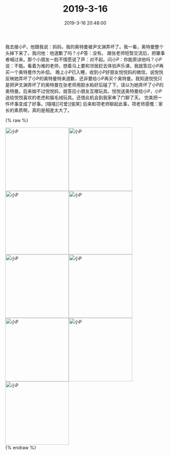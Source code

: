 ﻿---
title: "2019-3-16"
date: 2019-3-16 20:48:00
tags: 文字
categories: 妈妈
---
我去接小P，他跟我说：妈妈，我的奥特曼被尹文渊弄坏了。我一看，奥特曼整个头掉下来了。我问他：他道歉了吗？小P答：没有。
跟张老师短暂交流后，把肇事者喊过来。那个小朋友一脸不情愿说了声：对不起。问小P：你能原谅他吗？小P说：不能。看着为难的老师，想着马上要和邻居赶去体验声乐课，我就答应小P再买一个奥特曼作为补偿。
晚上小P已入睡，收到小P好朋友悦悦妈的微信，说悦悦反映她弄坏了小P的奥特曼特来道歉，还非要给小P再买个奥特曼。我知道悦悦只是把尹文渊弄坏了的奥特曼在张老师用胶水粘好后碰了下，误以为她弄坏了小P的奥特曼。后来拗不过悦悦妈，就答应小朋友互赠玩具。悦悦送奥特曼给小P，小P送给悦悦喜欢的老虎和猫毛绒玩具。还借此机会到我家串了门聊了天。
完美把一件坏事变成了好事。[嘻嘻][可爱][偷笑]
后来和项老师聊起此事，项老师感慨：家长的素质啊，真的是相差太大了。

{% raw %}
<div style="width:500 px">
<div style="float:left; width:100 px"><img src="/images/WeChat Image_20200211165155.jpg" width="200" alt="小P"></div>
<div style="float:left; width:100 px"><img src="/images/WeChat Image_20200211165207.jpg" width="200" alt="小P"></div>
<div style="float:left; width:100 px"><img src="/images/WeChat Image_20200211165218.jpg" width="200" alt="小P"></div>
<div style="float:left; width:100 px"><img src="/images/WeChat Image_20200211165228.jpg" width="200" alt="小P"></div>
<div style="float:left; width:100 px"><img src="/images/WeChat Image_20200211165239.jpg" width="200" alt="小P"></div>
<div style="float:left; width:100 px"><img src="/images/WeChat Image_20200211165249.jpg" width="200" alt="小P"></div>
<div style="float:left; width:100 px"><img src="/images/WeChat Image_20200211165258.jpg" width="200" alt="小P"></div>
<div style="float:left; width:100 px"><img src="/images/WeChat Image_20200211165308.jpg" width="200" alt="小P"></div>
<div style="float:left; width:100 px"><img src="/images/WeChat Image_20200211165317.jpg" width="200" alt="小P"></div>
<div style="clear:both"></div>
</div>
{% endraw %}